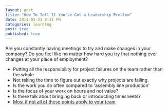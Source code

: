 ```yaml
---
layout: post
title: "How To Tell If You've Got a Leadership Problem" 
date: 2014-03-31 8:31 PM 
categories: learning
post: true
published: true
---
```


Are you constantly having meetings to try and make changes in your company?  Do you feel like no matter how hard you try that nothing ever changes at your place of employment?


- Putting all the responsibility for project failures on the team rather
  than the whole
- Not taking the time to figure out exactly why projects are failing.
- Is the work you do often compared to 'assembly line production'
- Is the focus of your work on hours and not value?
- Is there talk about bringing back or introducting timesheets?
- [Most if not all of these points apply to your
  team](http://5whys.com/blog/signs-you-might-be-in-survival-mode.html)
